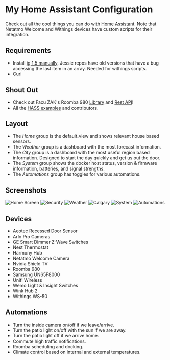# My Home Assistant Configuration
Check out all the cool things you can do with [Home Assistant](https://home-assistant.io/). Note that Netatmo Welcome and Withings devices have custom scripts for their integration.

## Requirements
- Install [jq 1.5 manually](https://stedolan.github.io/jq/download/). Jessie repos have old versions that have a bug accessing the last item in an array. Needed for withings scripts.
- Curl

## Shout Out
- Check out Facu ZAK's Roomba 980 [Library](https://github.com/koalazak/dorita980) and [Rest API](https://github.com/koalazak/rest980)!
- All the [HASS examples](https://home-assistant.io/cookbook/) and contributors.

## Layout
- The *Home* group is the default_view and shows relevant house based sensors.
- The *Weather* group is a dashboard with the most forecast information.
- The *City* group is a dashboard with the most useful region based information. Designed to start the day quickly and get us out the door.
- The *System* group shows the docker host status, version & firmware information, batteries, and signal strengths.
- The *Automations* group has toggles for various automations.

## Screenshots
![Home Screen](https://www.dropbox.com/s/xlvqcir6aca3zv0/home.png?raw=1)
![Security](https://www.dropbox.com/s/uh25niflfb2dcgt/security.PNG?raw=1)
![Weather](https://www.dropbox.com/s/y0ywfv9fs6z5m6j/weather.PNG?raw=1)
![Calgary](https://www.dropbox.com/s/ng2ejh96jn8g52k/calgary.PNG?raw=1)
![System](https://www.dropbox.com/s/qx3ibaoaw93pvze/debug.PNG?raw=1)
![Automations](https://www.dropbox.com/s/ks0phkdk0q33xdx/automation.PNG?raw=1)

## Devices
- Aeotec Recessed Door Sensor
- Arlo Pro Cameras
- GE Smart Dimmer Z-Wave Switches
- Nest Thermostat
- Harmony Hub
- Netatmo Welcome Camera
- Nvidia Shield TV
- Roomba 980
- Samsung UN65F8000
- Unifi Wireless
- Wemo Light & Insight Switches
- Wink Hub 2
- Withings WS-50

## Automations
- Turn the inside camera on/off if we leave/arrive.
- Turn the patio light on/off with the sun if we are away.
- Turn the patio light off if we arrive home.
- Commute high traffic notifications.
- Roomba scheduling and docking.
- Climate control based on internal and external temperatures.
